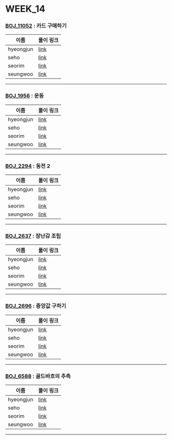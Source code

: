 # WEEK_14

### [BOJ_11052](https://boj.kr/11052) : 카드 구매하기

|이름|풀이 링크|
|--|--|
|hyeongjun| [link](BOJ_11052/hyeongjun.cpp)
|seho| [link](BOJ_11052/seho.py)
|seorim| [link](BOJ_11052/seorim.py)
|seungwoo| [link](BOJ_11052/seungwoo.py)
---


### [BOJ_1956](https://boj.kr/1956) : 운동

|이름|풀이 링크|
|--|--|
|hyeongjun| [link](BOJ_1956/hyeongjun.cpp)
|seho| [link](BOJ_1956/seho.py)
|seorim| [link](BOJ_1956/seorim.py)
|seungwoo| [link](BOJ_1956/seungwoo.py)
---


### [BOJ_2294](https://boj.kr/2294) : 동전 2

|이름|풀이 링크|
|--|--|
|hyeongjun| [link](BOJ_2294/hyeongjun.cpp)
|seho| [link](BOJ_2294/seho.py)
|seorim| [link](BOJ_2294/seorim.py)
|seungwoo| [link](BOJ_2294/seungwoo.py)
---


### [BOJ_2637](https://boj.kr/2637) : 장난감 조립

|이름|풀이 링크|
|--|--|
|hyeongjun| [link](BOJ_2637/hyeongjun.cpp)
|seho| [link](BOJ_2637/seho.py)
|seorim| [link](BOJ_2637/seorim.py)
|seungwoo| [link](BOJ_2637/seungwoo.py)
---


### [BOJ_2696](https://boj.kr/2696) : 중앙값 구하기

|이름|풀이 링크|
|--|--|
|hyeongjun| [link](BOJ_2696/hyeongjun.cpp)
|seho| [link](BOJ_2696/seho.py)
|seorim| [link](BOJ_2696/seorim.py)
|seungwoo| [link](BOJ_2696/seungwoo.py)
---


### [BOJ_6588](https://boj.kr/6588) : 골드바흐의 추측

|이름|풀이 링크|
|--|--|
|hyeongjun| [link](BOJ_6588/hyeongjun.cpp)
|seho| [link](BOJ_6588/seho.py)
|seorim| [link](BOJ_6588/seorim.py)
|seungwoo| [link](BOJ_6588/seungwoo.py)
---

